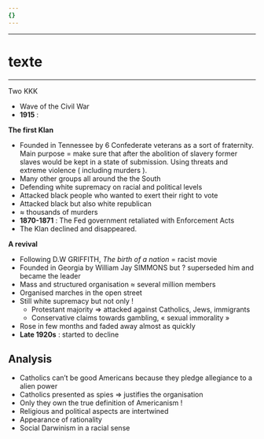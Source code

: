 ```yaml
---
{}
---
```

***
# texte 
***
Two KKK 
- Wave of the Civil War 
- **1915** : 

**The first Klan**
- Founded in Tennessee by 6 Confederate veterans as a sort of fraternity. Main purpose = make sure that after the abolition of slavery former slaves would be kept in a state of submission. Using threats and extreme violence ( including murders ). 
- Many other groups all around the the South 
- Defending white supremacy on racial and political levels 
- Attacked black people who wanted to exert their right to vote 
- Attacked black but also white republican
- ≈ thousands of murders 
- **1870-1871**  : The Fed government retaliated with Enforcement Acts 
- The Klan declined and disappeared. 

**A revival**
- Following D.W GRIFFITH, *The birth of a nation* = racist movie 
- Founded in Georgia by William Jay SIMMONS but ? superseded him and became the leader 
- Mass and structured organisation ≈ several million members 
- Organised marches in the open street  
- Still white supremacy but not only ! 
	- Protestant majority ⇒ attacked against Catholics, Jews, immigrants 
	- Conservative claims towards gambling, « sexual immorality » 
- Rose in few months and faded away almost as quickly 
- **Late 1920s** : started to decline 

## Analysis 

- Catholics can’t be good Americans because they pledge allegiance to a alien power 
- Catholics presented as spies ⇒ justifies the organisation 
- Only they own the true definition of Americanism ! 
- Religious and political aspects are intertwined 
- Appearance of rationality 
- Social Darwinism in a racial sense 
